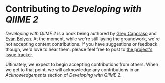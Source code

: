 # Contributing to *Developing with QIIME 2*

*Developing with QIIME 2* is a book being authored by [Greg Caporaso](https://github.com/gregcaporaso) and [Evan Bolyen](https://github.com/ebolyen). 
At the moment, while we're still laying the groundwork, we're not accepting content contributions.
If you have suggestions or feedback though, we'd love to hear them: please feel free to post to [the project's issue tracker](https://github.com/caporaso-lab/developing-with-qiime2/issues).

Ultimately, we expect to begin accepting contributions from others. 
When we get to that point, we will acknowledge any contributions in an *Acknowledgements* section of *Developing with QIIME 2*. 
